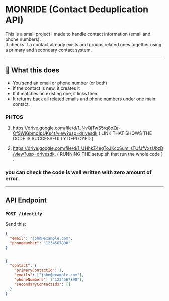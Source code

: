 # MONRIDE (Contact Deduplication API)

This is a small project I made to handle contact information (email and phone numbers).  
It checks if a contact already exists and groups related ones together using a primary and secondary contact system.

---

## 🔧 What this does

- You send an email or phone number (or both)
- If the contact is new, it creates it
- If it matches an existing one, it links them
- It returns back all related emails and phone numbers under one main contact.




### PHTOS 
1) https://drive.google.com/file/d/1_NvQjTwS5rq8oZa-Of9WiGbmc1pUKs4t/view?usp=drivesdk ( LINK THAT SHOWS THE CODE IS SUCCESSFULLY DEPLOYED )

2) https://drive.google.com/file/d/1_UHhkZ4egToJKcoSum_sTUfJfVxzUbzD/view?usp=drivesdk. ( RUNNING THE setup.sh that run the whole code ) .
  ### you can check the code is well written with zero amount of error


---

##  API Endpoint

### `POST /identify`

Send this:

```json
{
  "email": "john@example.com",
  "phoneNumber": "1234567890"
}


{
  "contact": {
    "primaryContactId": 1,
    "emails": ["john@example.com"],
    "phoneNumbers": ["1234567890"],
    "secondaryContactIds": []
  }
}






